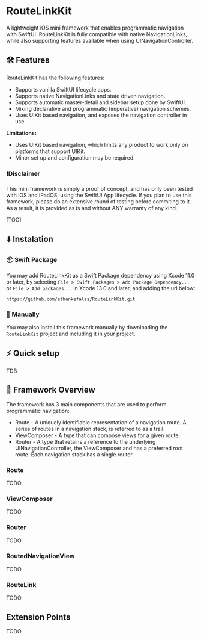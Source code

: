 # RouteLinkKit

A lightweight iOS mini framework that enables programmatic navigation with SwiftUI. 
RouteLinkKit is fully compatible with native NavigationLinks, while also supporting features available when using UINavigationController.

## 🛠 Features

RouteLinkKit has the following features:
* Supports vanilla SwiftUI lifecycle apps.
* Supports native NavigationLinks and state driven navigation.
* Supports automatic master-detail and sidebar setup done by SwiftUI.
* Mixing declarative and programmatic (imperative) navigation schemes.
* Uses UIKit based navigation, and exposes the navigation controller in use.

**Limitations:**
* Uses UIKit based navigation, which limits any product to work only on platforms that support UIKit.
* Minor set up and configuration may be required.

### ❗️Disclaimer

This mini framework is simply a proof of concept, and has only been tested with iOS and iPadOS, using the SwiftUI App lifecycle.
If you plan to use this framework, please do an extensive round of testing before commiting to it.
As a result, it is provided as is and without ANY warranty of any kind.

[TOC]

## ⬇️ Instalation

### 📦 Swift Package

You may add RouteLinkKit as a Swift Package dependency using Xcode 11.0 or later, by selecting `File > Swift Packages > Add Package Dependency...` or `File > Add packages...` in Xcode 13.0 and later, and adding the url below:

`https://github.com/athankefalas/RouteLinkKit.git`

### 💪 Manually 

You may also install this framework manually by downloading the `RouteLinkKit` project and including it in your project.

## ⚡️ Quick setup

TDB

## 🧩 Framework Overview

The framework has 3 main components that are used to perform programmatic navigation:
* Route - A uniquely identifiable representation of a navigation route. A series of routes in a navigation stack, is referred to as a trail.
* ViewComposer - A type that can compose views for a given route.
* Router - A type that retains a reference to the underlying UINavigationController, the ViewComposer and has a preferred root route. Each navigation stack has a single router.


### Route

TODO

### ViewComposer

TODO

### Router

TODO

### RoutedNavigationView

TODO

### RouteLink

TODO

## Extension Points

TODO

